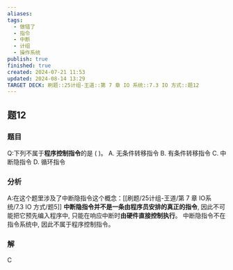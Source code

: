 ```yaml
---
aliases: 
tags:
  - 做错了
  - 指令
  - 中断
  - 计组
  - 操作系统
publish: true
finished: true
created: 2024-07-21 11:53
updated: 2024-08-14 13:29
TARGET DECK: 刷题::25计组-王道::第 7 章 IO 系统::7.3 IO 方式::题12
---
```


## 题12
### 题目
Q:下列不属于**程序控制指令**的是 ( )。
A. 无条件转移指令
B. 有条件转移指令
C. 中断隐指令 
D. 循环指令
### 分析
A:在这个题里涉及了中断隐指令这个概念：[[刷题/25计组-王道/第 7 章 IO系统/7.3 IO 方式/题5]]
**中断隐指令并不是一条由程序员安排的真正的指令**, 因此不可能把它预先编入程序中, 只能在响应中断时**由硬件直接控制执行**。
中断隐指令不在指令系统中, 因此不属于程序控制指令。
### 解
C
